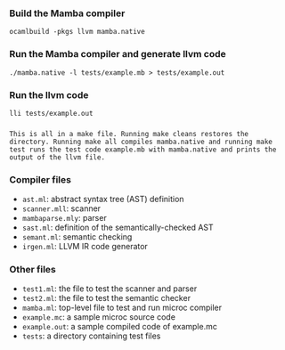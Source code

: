 ### Build the Mamba compiler

```
ocamlbuild -pkgs llvm mamba.native
```

### Run the Mamba compiler and generate llvm code
```
./mamba.native -l tests/example.mb > tests/example.out
```

### Run the llvm code
```
lli tests/example.out
```
###
```
This is all in a make file. Running make cleans restores the directory. Running make all compiles mamba.native and running make test runs the test code example.mb with mamba.native and prints the output of the llvm file.
```

### Compiler files
-  `ast.ml`: abstract syntax tree (AST) definition
-  `scanner.mll`: scanner
-  `mambaparse.mly`: parser
-  `sast.ml`: definition of the semantically-checked AST
-  `semant.ml`: semantic checking
-  `irgen.ml`: LLVM IR code generator

### Other files

- `test1.ml`: the file to test the scanner and parser
- `test2.ml`: the file to test the semantic checker
- `mamba.ml`: top-level file to test and run microc compiler
- `example.mc`: a sample microc source code
- `example.out`: a sample compiled code of example.mc
- `tests`: a directory containing test files
